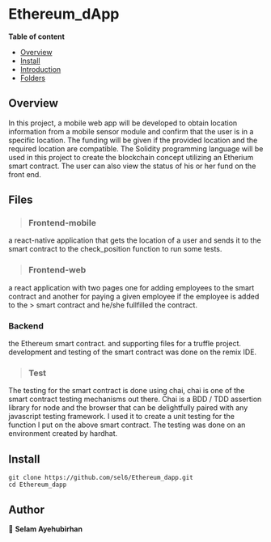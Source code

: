 # Ethereum_dApp

**Table of content**

- [Overview](#overview)
- [Install](#install)
- [Introduction](#Introduction)
- [Folders](#Folders)

## Overview

In this project, a mobile web app will be developed to obtain location information from a mobile sensor module and confirm that the user is in a specific location. The funding will be given if the provided location and the required location are compatible. The Solidity programming language will be used in this project to create the blockchain concept utilizing an Etherium smart contract. The user can also view the status of his or her fund on the front end.

## Files
> ### Frontend-mobile
 a react-native application that gets the location of a user and sends it to the smart contract to the check_position function to run some tests.
> ### Frontend-web
 a react application with two pages one for adding employees to the smart contract and another for paying a given employee if the employee is added to the > smart contract and he/she fullfilled the contract.
 ### Backend
 the Ethereum smart contract. and supporting files for a truffle project. development and testing of the smart contract was done on the remix IDE.
> ### Test
 The testing for the smart contract is done using chai, chai is one of the smart contract testing mechanisms out there. Chai is a BDD / TDD assertion library for node and the browser that can be delightfully paired with any javascript testing framework. I used it to create a unit testing for the function I put on the above smart contract. The testing was done on an environment created by hardhat.

## Install

```
git clone https://github.com/sel6/Ethereum_dapp.git
cd Ethereum_dapp
```

## Author

👤 **Selam Ayehubirhan**
